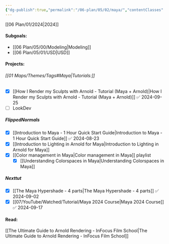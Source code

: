 ```yaml
---
{"dg-publish":true,"permalink":"/06-plan/05/02/maya/","contentClasses":"daily page-cyan Wednesday page-cyan","tags":["goal"],"noteIcon":"","created":"2025-01-21T01:20:17.399+10:00","updated":"2025-01-28T04:27:39.650+10:00"}
---
```


[[06 Plan/01/2024\|2024]]
#### Subgoals:
- [[06 Plan/05/00/Modeling\|Modeling]]
- [[06 Plan/05/01/USD\|USD]]
#### Projects:
###### [[01 Maps/Themes/Tags#Maya\|Tutorials:]]
- [x] [[How I Render my Sculpts with Arnold - Tutorial (Maya + Arnold)\|How I Render my Sculpts with Arnold - Tutorial (Maya + Arnold)]] ✅ 2024-09-25
- [ ] LookDev
##### FlippedNormals
- [x] [[Introduction to Maya - 1 Hour Quick Start Guide\|Introduction to Maya - 1 Hour Quick Start Guide]] ✅ 2024-08-23
- [x] [[Introduction to Lighting in Arnold for Maya\|Introduction to Lighting in Arnold for Maya]] 
- [x] [[Color management in Maya\|Color management in Maya]] playlist
	- [x] [[Understanding Colorspaces in Maya\|Understanding Colorspaces in Maya]]
##### Nexttut
- [x] [[The Maya Hypershade - 4 parts\|The Maya Hypershade - 4 parts]] ✅ 2024-09-02
- [x] [[07/YouTube/Watched/Tutorial/Maya 2024 Course\|Maya 2024 Course]] ✅ 2024-09-17
#### Read:
[[The Ultimate Guide to Arnold Rendering - InFocus Film School\|The Ultimate Guide to Arnold Rendering - InFocus Film School]]




